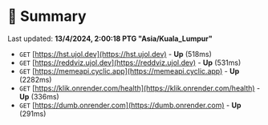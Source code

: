 # 📖 Summary
Last updated: **13/4/2024, 2:00:18 PTG "Asia/Kuala_Lumpur"**

- `GET` [https://hst.ujol.dev](https://hst.ujol.dev) - **Up** (518ms)
- `GET` [https://reddviz.ujol.dev](https://reddviz.ujol.dev) - **Up** (531ms)
- `GET` [https://memeapi.cyclic.app](https://memeapi.cyclic.app) - **Up** (2282ms)
- `GET` [https://klik.onrender.com/health](https://klik.onrender.com/health) - **Up** (336ms)
- `GET` [https://dumb.onrender.com](https://dumb.onrender.com) - **Up** (291ms)
